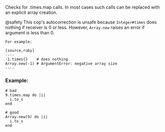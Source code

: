 Checks for .times.map calls.
In most cases such calls can be replaced
with an explicit array creation.

@safety
    This cop's autocorrection is unsafe because `Integer#times` does nothing if receiver is 0
    or less. However, `Array.new` raises an error if argument is less than 0.

    For example:

    [source,ruby]
    ----
    -1.times{}    # does nothing
    Array.new(-1) # ArgumentError: negative array size
    ----

### Example:
    # bad
    9.times.map do |i|
      i.to_s
    end

    # good
    Array.new(9) do |i|
      i.to_s
    end